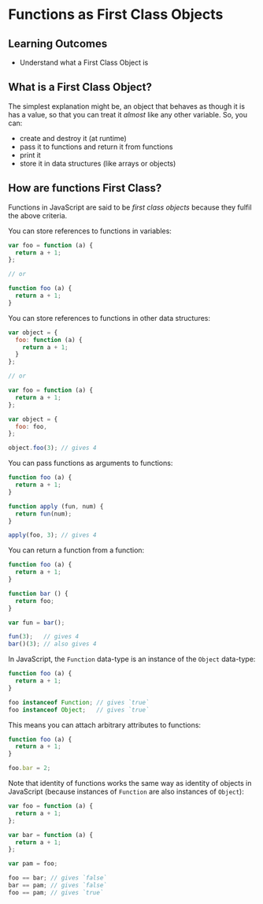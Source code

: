 # Functions as First Class Objects

## Learning Outcomes
* Understand what a First Class Object is

## What is a First Class Object?
The simplest explanation might be, an object that behaves as though it is has a value, so that you can treat it _almost_ like any other variable. So, you can:
* create and destroy it (at runtime)
* pass it to functions and return it from functions
* print it
* store it in data structures (like arrays or objects)

## How are functions First Class?
Functions in JavaScript are said to be _first class objects_ because they fulfil the above criteria.

You can store references to functions in variables:
```js
var foo = function (a) {
  return a + 1;
};

// or

function foo (a) {
  return a + 1;
}
```

You can store references to functions in other data structures:

```js
var object = {
  foo: function (a) {
    return a + 1;
  }
};

// or

var foo = function (a) {
  return a + 1;
};

var object = {
  foo: foo,
};

object.foo(3); // gives 4
```

You can pass functions as arguments to functions:

```js
function foo (a) {
  return a + 1;
}

function apply (fun, num) {
  return fun(num);
}

apply(foo, 3); // gives 4
```

You can return a function from a function:

```js
function foo (a) {
  return a + 1;
}

function bar () {
  return foo;
}

var fun = bar();

fun(3);   // gives 4
bar()(3); // also gives 4
```

In JavaScript, the `Function` data-type is an instance of the `Object` data-type:

```js
function foo (a) {
  return a + 1;
}

foo instanceof Function; // gives `true`
foo instanceof Object;   // gives `true`
```

This means you can attach arbitrary attributes to functions:

```js
function foo (a) {
  return a + 1;
}

foo.bar = 2;
```

Note that identity of functions works the same way as identity of objects in JavaScript (because instances of `Function` are also instances of `Object`):

```js
var foo = function (a) {
  return a + 1;
};

var bar = function (a) {
  return a + 1;
};

var pam = foo;

foo == bar; // gives `false`
bar == pam; // gives `false`
foo == pam; // gives `true`
```


